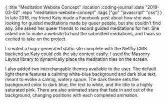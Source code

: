 {
:title "Meditation Website Concept"
:location :coding-journal
:date "2019-03-02"
:repo "meditation-website-concept"
:tags ["go" "javascript" "css"]
}
In late 2018, my friend Katy made a Facebook post about how she was looking for guided meditations made by queer people, but she couldn't find any. She asked her queer friends to record guided meditations for her. She asked me to make a website to host the submitted mediations, and I was so excited to take on the project.

I created a hugo-generated static site complete with the Netlfiy CMS backend so Katy could edit the site content easily. I used the Masonry Layout library to dynamically place the meditation tiles on the screen.

I also added two interchangable themes available to the user. The default light theme features a calming white-blue background and dark blue text, meant to evoke a calmig, watery space. The dark theme sets the background color to dark blue, the text to white, and the title to a highly saturated pink. There are also animated stars that fade in and out of the background, changing positions with each completed animation.
